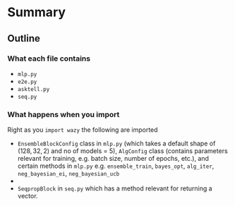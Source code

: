 # Summary

## Outline

### What each file contains
* `mlp.py`
* `e2e.py`
* `asktell.py`
* `seq.py`

### What happens when you import

Right as you `import wazy` the following are imported
* `EnsembleBlockConfig` class in `mlp.py` (which takes a default shape of $(128, 32, 2)$ and no of models = $5$), `AlgConfig` class (contains parameters relevant for training, e.g. batch size, number of epochs, etc.), and certain methods in `mlp.py` e.g. `ensemble_train`, `bayes_opt`, `alg_iter`, `neg_bayesian_ei`, `neg_bayesian_ucb`
* 
* `SeqpropBlock` in `seq.py` which has a method relevant for returning a vector.
